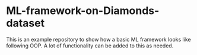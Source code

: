 # ML-framework-on-Diamonds-dataset
This is an example repository to show how a basic ML framework looks like following OOP. A lot of functionality can be added to this as needed. 
